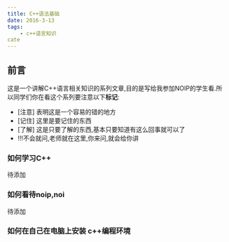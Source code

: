 ```yaml
---
title: C++语法基础
date: 2016-3-13
tags:
	- c++语言知识
cate
---
```




## 前言

这是一个讲解C++语言相关知识的系列文章,目的是写给我参加NOIP的学生看.所以同学们你在看这个系列要注意以下**标记**:

 - [注意] 表明这是一个容易的错的地方
 - [记住] 这里是要记住的东西
 - [了解] 这是只要了解的东西,基本只要知道有这么回事就可以了
 - !!!不会就问,老师就在这里,你来问,就会给你讲
 
### 如何学习C++

 待添加

### 如何看待noip,noi

 待添加
 
### 如何在自己在电脑上安装 c++编程环境
